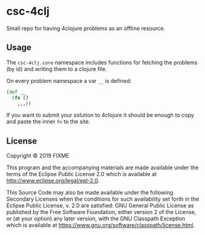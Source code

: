 # csc-4clj

Small repo for having 4clojure problems as an offline resource.

## Usage

The `csc-4clj.core` namespace includes functions for fetching the
problems (by id) and writing them to a clojure file.

On every problem namespace a var `__` is defined:

```clojure
(def __
  (fn []
    ,,,))
```

If you want to submit your solution to 4clojure it should be enough to
copy and paste the inner `fn` to the site.

## License

Copyright © 2019 FIXME

This program and the accompanying materials are made available under the
terms of the Eclipse Public License 2.0 which is available at
http://www.eclipse.org/legal/epl-2.0.

This Source Code may also be made available under the following Secondary
Licenses when the conditions for such availability set forth in the Eclipse
Public License, v. 2.0 are satisfied: GNU General Public License as published by
the Free Software Foundation, either version 2 of the License, or (at your
option) any later version, with the GNU Classpath Exception which is available
at https://www.gnu.org/software/classpath/license.html.
